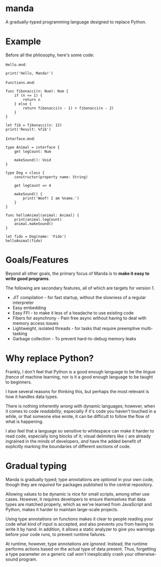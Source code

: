 # manda
A gradually-typed programming language designed to replace Python.

# Example
Before all the philosophy, here's some code:

`Hello.mnd`:

```manda
print('Hello, Manda!')
```

`Functions.mnd`:

```manda
func fibonacci(n: Num): Num {
    if (n <= 1) {
        return n
    } else {
        return fibonacci(n - 1) + fibonacci(n - 2)
    }
}

let fib = fibonacci(n: 13)
print('Result: %fib')
```

`Interface.mnd`:

```manda
type Animal = interface {
    get legCount: Num
    
    makeSound(): Void
}

type Dog = class {
    constructor(property name: String)

    get legCount => 4

    makeSound() {
        print('Woof! I am %name.')
    }
}

func helloAnimal(animal: Animal) {
    print(animal.legCount)
    animal.makeSound()
}

let fido = Dog(name: 'Fido')
helloAnimal(fido)
```

# Goals/Features
Beyond all other goals, the primary focus of Manda is to
**make it easy to write good programs**.

The following are secondary features, all of which are targets for version 1.

* JIT compilation - for fast startup, without the slowness of a regular interpreter
* Easy embedding
* Easy FFI - to make it less of a headache to use existing code
* Fibers for asynchrony - Pain free async without having to deal with memory access issues
* Lightweight, isolated threads - for tasks that require preemptive multi-tasking
* Garbage collection - To prevent hard-to-debug memory leaks

# Why replace Python?
Frankly, I don't feel that Python is a good enough language to be the
*lingua franca* of machine learning, nor is it a good enough language to be
taught to beginners.

I have several reasons for thinking this, but perhaps the most relevant is how
it handles data types.

There is nothing inherently *wrong* with dynamic languages; however, when it
comes to code *readability*, especially if it's code you haven't touched in a
while, or that someone else wrote, it can be difficult to follow the flow of
what is happening.

I also feel that a language so sensitive to whitespace can make it harder to read
code, especially long blocks of it; visual delimiters like `{` are already
ingrained in the minds of developers, *and* have the added benefit of
explicitly marking the boundaries of different sections of code.

# Gradual typing
Manda is gradually typed; type annotations are *optional* in your own code,
though they are *required* for packages published to the central repository.

Allowing values to be dynamic is nice for small scripts, among other use cases.
However, it requires developers to ensure themselves that data types are matched
properly, which as we've learned from JavaScript and Python, makes it harder
to maintain large-scale projects.

Using type annotations on functions makes it clear to people reading your code
what kind of input is accepted, and also prevents you from having to write it
by hand. In addition, it allows a static analyzer to give you warnings before
your code runs, to prevent runtime failures.

At runtime, however, type annotations are *ignored*. Instead, the runtime
performs actions based on the actual type of data present. Thus, forgetting
a type parameter on a generic call *won't* inexplicably crash your
otherwise-sound program.
